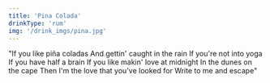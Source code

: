 ```yaml
---
title: 'Pina Colada'
drinkType: 'rum'
img: '/drink_imgs/pina.jpg'
---
```

"If you like piña coladas
And gettin' caught in the rain
If you're not into yoga
If you have half a brain
If you like makin' love at midnight
In the dunes on the cape
Then I'm the love that you've looked for
Write to me and escape"